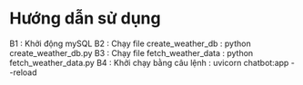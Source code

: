 # Hướng dẫn sử dụng

B1 : Khởi động mySQL
B2 : Chạy file create_weather_db : python create_weather_db.py 
B3 : Chạy file fetch_weather_data : python fetch_weather_data.py 
B4 : Khởi chạy bằng câu lệnh : uvicorn chatbot:app --reload